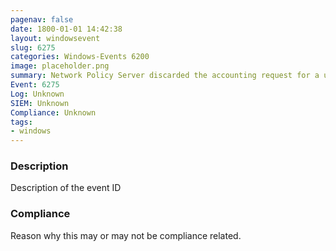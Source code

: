 ```yaml
---
pagenav: false
date: 1800-01-01 14:42:38
layout: windowsevent
slug: 6275
categories: Windows-Events 6200
image: placeholder.png
summary: Network Policy Server discarded the accounting request for a user
Event: 6275
Log: Unknown
SIEM: Unknown
Compliance: Unknown
tags:
- windows
---
```


### Description

Description of the event ID

### Compliance

Reason why this may or may not be compliance related.
